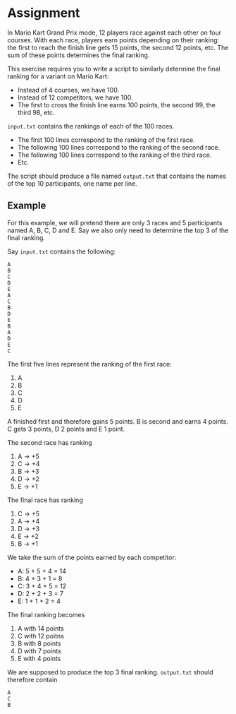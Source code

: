 # Assignment

In Mario Kart Grand Prix mode, 12 players race against each other on four courses.
With each race, players earn points depending on their ranking: the first to reach the finish line gets 15 points, the second 12 points, etc.
The sum of these points determines the final ranking.

This exercise requires you to write a script to similarly determine the final ranking for a variant on Mario Kart:

* Instead of 4 courses, we have 100.
* Instead of 12 competitors, we have 100.
* The first to cross the finish line earns 100 points, the second 99, the third 98, etc.

`input.txt` contains the rankings of each of the 100 races.

* The first 100 lines correspond to the ranking of the first race.
* The following 100 lines correspond to the ranking of the second race.
* The following 100 lines correspond to the ranking of the third race.
* Etc.

The script should produce a file named `output.txt` that contains the names of the top 10 participants, one name per line.

## Example

For this example, we will pretend there are only 3 races and 5 participants named A, B, C, D and E.
Say we also only need to determine the top 3 of the final ranking.

Say `input.txt` contains the following:

```text
A
B
C
D
E
A
C
B
D
E
B
A
D
E
C
```

The first five lines represent the ranking of the first race:

1. A
2. B
3. C
4. D
5. E

A finished first and therefore gains 5 points.
B is second and earns 4 points.
C gets 3 points, D 2 points and E 1 point.

The second race has ranking

1. A -> +5
2. C -> +4
3. B -> +3
4. D -> +2
5. E -> +1

The final race has ranking

1. C -> +5
2. A -> +4
3. D -> +3
4. E -> +2
5. B -> +1

We take the sum of the points earned by each competitor:

* A: 5 + 5 + 4 = 14
* B: 4 + 3 + 1 = 8
* C: 3 + 4 + 5 = 12
* D: 2 + 2 + 3 = 7
* E: 1 + 1 + 2 = 4

The final ranking becomes

1. A with 14 points
2. C with 12 poitns
3. B with 8 points
4. D with 7 points
5. E with 4 points

We are supposed to produce the top 3 final ranking.
`output.txt` should therefore contain

```text
A
C
B
```
